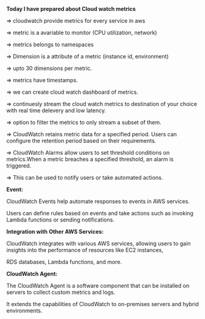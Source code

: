 **Today I have prepared about Cloud watch metrics**

=> cloudwatch provide metrics for every service in aws

=> metric is a avariable to monitor (CPU utilization, network)

=> metrics belongs to namespaces

=> Dimension is a attribute of a metric (instance id, environment)

=> upto 30 dimensions per metric.

=> metrics have timestamps.

=> we can create cloud watch dashboard of metrics.

=> continuesly stream the cloud watch metrics to destination of your choice with real time delevery and low latency.

=> option to filter the metrics to only stream a subset of them.

=> CloudWatch retains metric data for a specified period. Users can configure the retention period based on their requirements.

=> CloudWatch Alarms allow users to set threshold conditions on metrics.When a metric breaches a specified threshold, an alarm is triggered.

=> This can be used to notify users or take automated actions.

**Event:**

CloudWatch Events help automate responses to events in AWS services.
 
Users can define rules based on events and take actions such as invoking Lambda functions or sending notifications.
 
**Integration with Other AWS Services:**

CloudWatch integrates with various AWS services, allowing users to gain insights into the performance of resources like EC2 instances, 

RDS databases, Lambda functions, and more.

**CloudWatch Agent:**

The CloudWatch Agent is a software component that can be installed on servers to collect custom metrics and logs. 

It extends the capabilities of CloudWatch to on-premises servers and hybrid environments.